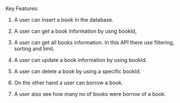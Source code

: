 Key Features:

1. A user can insert a book in the database.
2. A user can get a book information by usng bookId,
3. A user can get all books information. In this API there use filtering, sorting and limit.
4. A user can update a book information by using bookId.
5. A user can delete a book by using a specific bookId.

6. On the other hand a user can borrow a book.
7. A user also see how many no of books were borrow of a book.


